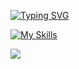 [![Typing SVG](https://readme-typing-svg.herokuapp.com?font=Fira+Code&duration=4000&pause=4000&color=880000&width=435&height=31&lines=Currently+mastering%3A)](https://git.io/typing-svg)

[![My Skills](https://skillicons.dev/icons?i=html,css,js,tailwind,sass,jquery,git,webpack,gulp,regex,figma)](https://skillicons.dev)

[![](https://www.codewars.com/users/GeorgeKryptonian/badges/micro)](https://www.codewars.com/users/GeorgeKryptonian)
